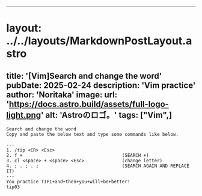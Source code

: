 
---
# layout: ../../layouts/MarkdownPostLayout.astro
title: '[Vim]Search and change the word'
pubDate: 2025-02-24
description: 'Vim practice'
author: 'Noritaka'
image:
    url: 'https://docs.astro.build/assets/full-logo-light.png'
    alt: 'Astroのロゴ。'
tags: ["Vim",]
---


```
Search and change the word
Copy and paste the below text and type some commands like below.

---
1. /tip <CR> <Esc>
2. f +                                     (SEARCH +)
3. cl <space> + <space> <Esc>              (change letter)
4. ; . ; . ;                               (SEARCH AGAIN AND REPLACE IT)
---
You practice TIP1+and+then+you+will+be+better!
tip03
```
